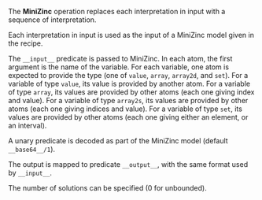 The **MiniZinc** operation replaces each interpretation in input with a sequence of interpretation.

Each interpretation in input is used as the input of a MiniZinc model given in the recipe.

The `__input__` predicate is passed to MiniZinc. In each atom, the first argument is the name of the variable. For each variable, one atom is expected to provide the type (one of `value`, `array`, `array2d`, and `set`). For a variable of type `value`, its value is provided by another atom. For a variable of type `array`, its values are provided by other atoms (each one giving index and value). For a variable of type `array2s`, its values are provided by other atoms (each one giving indices and value). For a variable of type `set`, its values are provided by other atoms (each one giving either an element, or an interval).

A unary predicate is decoded as part of the MiniZinc model (default `__base64__/1`).

The output is mapped to predicate `__output__`, with the same format used by `__input__`.

The number of solutions can be specified (0 for unbounded).
